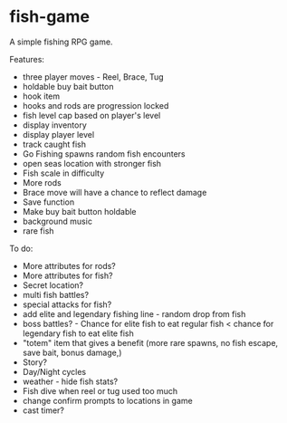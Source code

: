 # fish-game
A simple fishing RPG game.

Features:
- three player moves - Reel, Brace, Tug
- holdable buy bait button
- hook item
- hooks and rods are progression locked
- fish level cap based on player's level 
- display inventory
- display player level
- track caught fish
- Go Fishing spawns random fish encounters
- open seas location with stronger fish
- Fish scale in difficulty
- More rods
- Brace move will have a chance to reflect damage
- Save function
- Make buy bait button holdable
- background music
- rare fish

To do: 
- More attributes for rods?
- More attributes for fish?
- Secret location?
- multi fish battles?
- special attacks for fish?
- add elite and legendary fishing line - random drop from fish
- boss battles? - Chance for elite fish to eat regular fish < chance for legendary fish to eat elite fish
- "totem" item that gives a benefit (more rare spawns, no fish escape, save bait, bonus damage,)
- Story?
- Day/Night cycles
- weather - hide fish stats?
- Fish dive when reel or tug used too much
- change confirm prompts to locations in game
- cast timer?